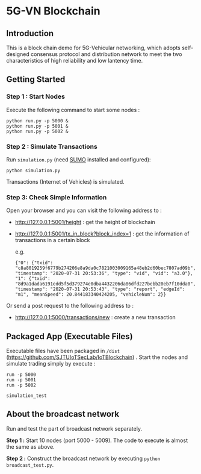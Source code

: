 # 5G-VN Blockchain

## Introduction

This is a block chain demo for 5G-Vehicular networking, which adopts self-designed consensus protocol and distribution network to meet the two characteristics of high reliability and low lantency time.

## Getting Started

### Step 1 : Start Nodes

Execute the following command to start some nodes :

```shell
python run.py -p 5000 &
python run.py -p 5001 &
python run.py -p 5002 &
```

### Step 2 : Simulate Transactions

Run ```simulation.py``` (need [SUMO](https://www.eclipse.org/sumo/) installed and configured):

```shell
python simulation.py
```

Transactions (Internet of Vehicles) is simulated.

### Step 3: Check Simple Information

Open your browser and you can visit the following address to :

- http://127.0.0.1:5001/height : get the height of blockchain

- http://127.0.0.1:5001/tx_in_block?block_index=1 : get the information of transactions in a certain block

	e.g.

	```
	{"0": {"txid": "c8a8019259f6779b274206e8a9da0c7821003009165a48eb2d60bec7807ad09b", "timestamp": "2020-07-31 20:53:36", "type": "vid", "vid": "a3.0"}, "1": {"txid": "8d9a1dada6191edd5f5d379274e0dba4432206da86dfd227bebb20eb7f10dda0", "timestamp": "2020-07-31 20:53:43", "type": "report", "edgeId": "m1", "meanSpeed": 20.844183340424205, "vehicleNum": 2}}
	```


Or send a post request to the following address to :

- http://127.0.0.1:5000/transactions/new : create a new transaction

## Packaged App (Executable Files)

Executable files have been packaged in ```/dist``` (https://github.com/SJTUIoTSecLab/IoTBlockchain) . Start the nodes and simulate trading simply by execute :

```shell
run -p 5000
run -p 5001
run -p 5002

simulation_test
```

## About the broadcast network

Run and test the part of broadcast network separately.  

**Step 1 :** Start 10 nodes (port 5000 - 5009). The code to execute is almost the same as above.

**Step 2 :** Construct the broadcast network by executing ```python broadcast_test.py```.